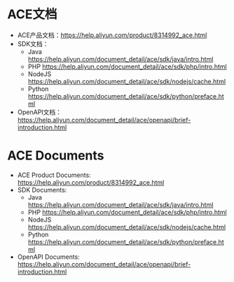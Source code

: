 ACE文档
===========================

- ACE产品文档：<https://help.aliyun.com/product/8314992_ace.html>
- SDK文档：
    - Java <https://help.aliyun.com/document_detail/ace/sdk/java/intro.html>
    - PHP <https://help.aliyun.com/document_detail/ace/sdk/php/intro.html>
    - NodeJS <https://help.aliyun.com/document_detail/ace/sdk/nodejs/cache.html>
    - Python <https://help.aliyun.com/document_detail/ace/sdk/python/preface.html>
- OpenAPI文档： <https://help.aliyun.com/document_detail/ace/openapi/brief-introduction.html>

ACE Documents
===========================

- ACE Product Documents: <https://help.aliyun.com/product/8314992_ace.html>
- SDK Documents:
    - Java <https://help.aliyun.com/document_detail/ace/sdk/java/intro.html>
    - PHP <https://help.aliyun.com/document_detail/ace/sdk/php/intro.html>
    - NodeJS <https://help.aliyun.com/document_detail/ace/sdk/nodejs/cache.html>
    - Python <https://help.aliyun.com/document_detail/ace/sdk/python/preface.html>
- OpenAPI Documents: <https://help.aliyun.com/document_detail/ace/openapi/brief-introduction.html>
